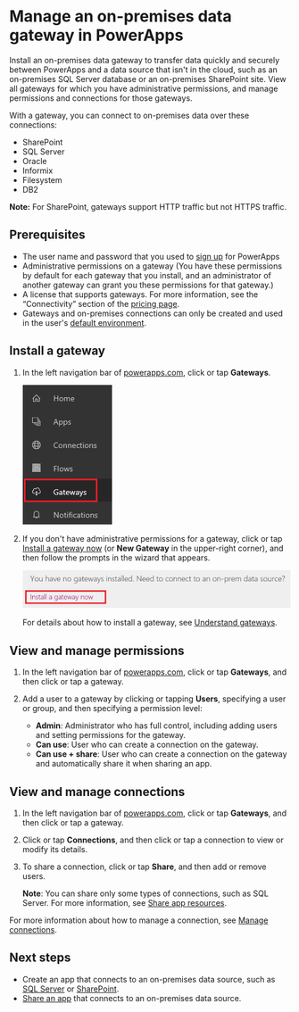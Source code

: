 <properties
    pageTitle="Manage an on-premises data gateway | Microsoft PowerApps"
    description="Manage an on-premises data gateway and its connections"
    services=""
    suite="powerapps"
    documentationCenter="na"
    authors="archnair"
    manager="anneta"
    editor=""
    tags=""/>
<tags
    ms.service="powerapps"
    ms.devlang="na"
    ms.topic="article"
    ms.tgt_pltfrm="na"
    ms.workload="na"
    ms.date="10/30/2016"
    ms.author="archanan"/>

# Manage an on-premises data gateway in PowerApps #
Install an on-premises data gateway to transfer data quickly and securely between PowerApps and a data source that isn't in the cloud, such as an on-premises SQL Server database or an on-premises SharePoint site. View all gateways for which you have administrative permissions, and manage permissions and connections for those gateways.

With a gateway, you can connect to on-premises data over these connections:

- SharePoint
- SQL Server
- Oracle
- Informix
- Filesystem
- DB2

**Note:** For SharePoint, gateways support HTTP traffic but not HTTPS traffic.

## Prerequisites ##

- The user name and password that you used to [sign up](signup-for-powerapps.md) for PowerApps
- Administrative permissions on a gateway (You have these permissions by default for each gateway that you install, and an administrator of another gateway can grant you these permissions for that gateway.)
- A license that supports gateways. For more information, see the “Connectivity” section of the [pricing page](https://powerapps.microsoft.com/pricing/).
- Gateways and on-premises connections can only be created and used in the user's [default environment](working-with-environments.md).

## Install a gateway ##
1. In the left navigation bar of [powerapps.com](https://web.powerapps.com), click or tap **Gateways**.

	![Gateways in left navigation bar](./media/gateway-management/manage-gateway.png)

1. If you don't have administrative permissions for a gateway, click or tap [Install a gateway now](http://go.microsoft.com/fwlink/?LinkID=820931) (or **New Gateway** in the upper-right corner), and then follow the prompts in the wizard that appears.

	![Gateways Install](./media/gateway-management/no-gateway-installed.png)

	For details about how to install a gateway, see [Understand gateways](gateway-reference.md).

## View and manage permissions ##
1. In the left navigation bar of [powerapps.com](https://web.powerapps.com), click or tap **Gateways**, and then click or tap a gateway.

1. Add a user to a gateway by clicking or tapping **Users**, specifying a user or group, and then specifying a permission level:

	- **Admin**: Administrator who has full control, including adding users and setting permissions for the gateway.
	- **Can use**: User who can create a connection on the gateway.
	- **Can use + share**: User who can create a connection on the gateway and automatically share it when sharing an app.

## View and manage connections ##
1. In the left navigation bar of [powerapps.com](https://web.powerapps.com), click or tap **Gateways**, and then click or tap a gateway.

1. Click or tap **Connections**, and then click or tap a connection to view or modify its details.

1. To share a connection, click or tap **Share**, and then add or remove users.

	**Note**: You can share only some types of connections, such as SQL Server. For more information, see [Share app resources](share-app-resources.md).

For more information about how to manage a connection, see [Manage connections](./add-manage-connections.md).

## Next steps ##
- Create an app that connects to an on-premises data source, such as [SQL Server](connection-azure-sqldatabase.md) or [SharePoint](connection-sharepoint-online.md).
- [Share an app](share-app.md) that connects to an on-premises data source.
